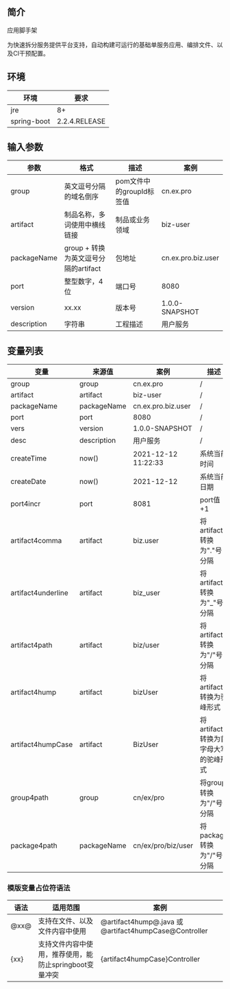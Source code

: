 ## 简介
应用脚手架

为快速拆分服务提供平台支持，自动构建可运行的基础单服务应用、编排文件、以及CI干预配置。

## 环境

|环境|要求|
|---|---|
|jre|8+|
|spring-boot|2.2.4.RELEASE|



## 输入参数

|参数|格式|描述|案例|
|---|---|---|---|
|group|英文逗号分隔的域名倒序|pom文件中的groupId标签值|cn.ex.pro|
|artifact|制品名称，多词使用中横线链接|制品或业务领域 |biz-user|
|packageName|group + 转换为英文逗号分隔的artifact|包地址 |cn.ex.pro.biz.user|
|port|整型数字，4位|端口号|8080|
|version|xx.xx|版本号|1.0.0-SNAPSHOT|
|description|字符串|工程描述|用户服务|


## 变量列表

|变量|来源值|案例|描述|
|---|---|---|---|
|group|group|cn.ex.pro|/|
|artifact|artifact|biz-user|/|
|packageName|packageName|cn.ex.pro.biz.user|/|
|port|port|8080|/|
|vers|version|1.0.0-SNAPSHOT|/|
|desc|description|用户服务|/|
|createTime|now()|2021-12-12 11:22:33|系统当前时间|
|createDate|now()|2021-12-12|系统当前日期|
|port4incr|port|8081|port值+1|
|artifact4comma|artifact|biz.user|将artifact转换为"."号分隔|
|artifact4underline|artifact|biz_user|将artifact转换为"_"号分隔|
|artifact4path|artifact|biz/user|将artifact转换为"/"号分隔|
|artifact4hump|artifact|bizUser|将artifact转换为驼峰形式|
|artifact4humpCase|artifact|BizUser|将artifact转换为首字母大写的驼峰形式|
|group4path|group|cn/ex/pro|将group转换为"/"号分隔|
|package4path|packageName|cn/ex/pro/biz/user|将package转换为"/"号分隔|


### 模版变量占位符语法

|语法|适用范围|案例|
|---|---|---|
|@xx@|支持在文件、以及文件内容中使用|@artifact4hump@.java 或 @artifact4humpCase@Controller|
|{xx}|支持文件内容中使用，推荐使用，能防止springboot变量冲突|{artifact4humpCase}Controller|
